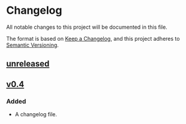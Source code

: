 # Changelog

All notable changes to this project will be documented in this file.

The format is based on [Keep a Changelog](https://keepachangelog.com/en/1.0.0/),
and this project adheres to [Semantic Versioning](https://semver.org/spec/v2.0.0.html).

## [unreleased]

## [v0.4]

### Added

- A changelog file.

[Unreleased]: https://github.com/comit-network/xmr-btc-swap/compare/v0.4...HEAD
[v0.4]: https://github.com/comit-network/xmr-btc-swap/compare/v0.3...v0.4
